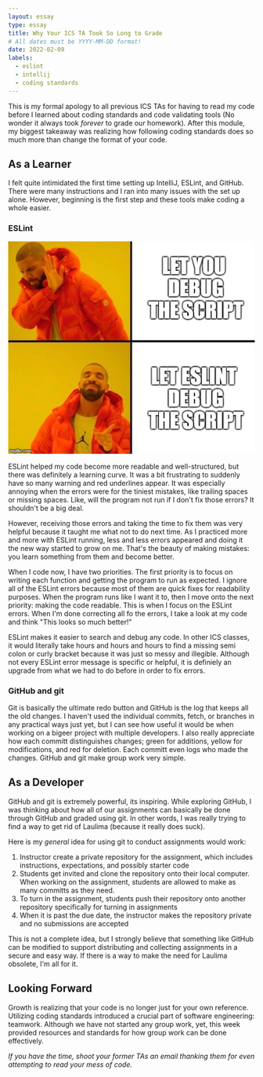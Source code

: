 ```yaml
---
layout: essay
type: essay
title: Why Your ICS TA Took So Long to Grade
# All dates must be YYYY-MM-DD format!
date: 2022-02-09
labels:
  - eslint
  - intellij
  - coding standards
---
```

This is my formal apology to all previous ICS TAs for having to read my code before I learned about coding standards and code validating tools (No wonder it always took _forever_ to grade our homework). After this module, my biggest takeaway was realizing how following coding standards does so much more than change the format of your code.

## As a Learner

I felt quite intimidated the first time setting up IntelliJ, ESLint, and GitHub. There were many instructions and I ran into many issues with the set up alone. However, beginning is the first step and these tools make coding a whole easier.

### ESLint

<div>
<img class="ui image large centered" src="../images/eslint-meme.jpeg">
</div>
  
ESLint helped my code become more readable and well-structured, but there was definitely a learning curve. It was a bit frustrating to suddenly have so many warning and red underlines appear. It was especially annoying when the errors were for the tiniest mistakes, like trailing spaces or missing spaces. Like, will the program not run if I don't fix those errors? It shouldn't be a big deal.

However, receiving those errors and taking the time to fix them was very helpful because it taught me what not to do next time.  As I practiced more and more with ESLint running, less and less errors appeared and doing it the new way started to grow on me. That's the beauty of making mistakes: you learn something from them and become better.

When I code now, I have two priorities. The first priority is to focus on writing each function and getting the program to run as expected. I ignore all of the ESLint errors because most of them are quick fixes for readability purposes. When the program runs like I want it to, then I move onto the next priority: making the code readable. This is when I focus on the ESLint errors. When I'm done correcting all fo the errors, I take a look at my code and think "This looks so much better!"

ESLint makes it easier to search and debug any code. In other ICS classes, it would literally take hours and hours and hours to find a missing semi colon or curly bracket because it was just so messy and illegible. Although not every ESLint error message is specific or helpful, it is definiely an upgrade from what we had to do before in order to fix errors.

### GitHub and git

Git is basically the ultimate redo button and GitHub is the log that keeps all the old changes. I haven't used the individual commits, fetch, or branches in any practical ways just yet, but I can see how useful it would be when working on a bigeer project with multiple developers. I also really appreciate how each committ distinguishes changes; green for additions, yellow for modifications, and red for deletion. Each committ even logs who made the changes. GitHub and git make group work very simple.

## As a Developer

GitHub and git is extremely powerful, its inspiring. While exploring GitHub, I was thinking about how all of our assignments can basically be done through GitHub and graded using git. In other words, I was really trying to find a way to get rid of Laulima (because it really does suck).

Here is my _general_ idea for using git to conduct assignments would work:
1. Instructor create a private repository for the assignment, which includes instructions, expectations, and possibly starter code
2. Students get invited and clone the repository onto their local computer. When working on the assignment, students are allowed to make as many committs as they need.
3. To turn in the assignment, students push their repository onto another repository specifically for turning in assignments
4. When it is past the due date, the instructor makes the repository private and no submissions are accepted

This is not a complete idea, but I strongly believe that something like GitHub can be modified to support distributing and collecting assignments in a secure and easy way. If there is a way to make the need for Laulima obsolete, I'm all for it.

## Looking Forward
Growth is realizing that your code is no longer just for your own reference. Utilizing coding standards introduced a crucial part of software engineering: teamwork. Although we have not started any group work, yet, this week provided resources and standards for how group work can be done effectively.


_If you have the time, shoot your former TAs an email thanking them for even attempting to read your mess of code._

